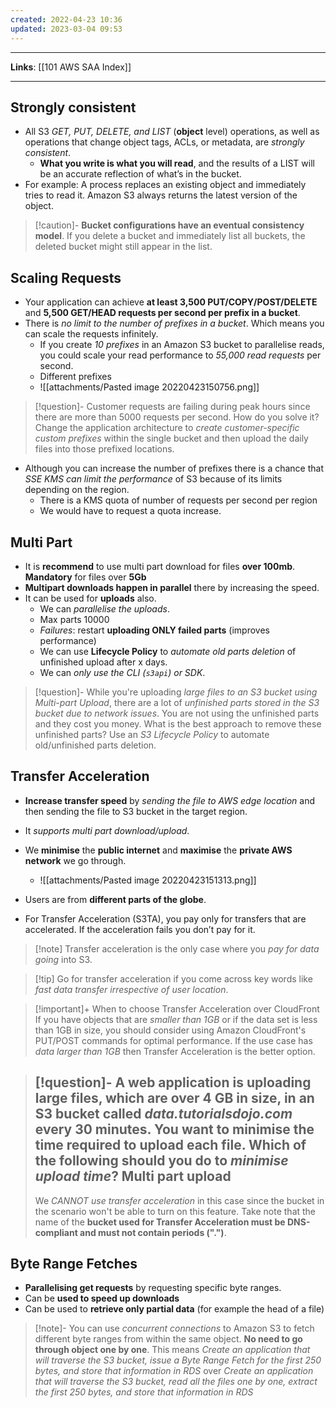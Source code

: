 ```yaml
---
created: 2022-04-23 10:36
updated: 2023-03-04 09:53
---
```

---
**Links**: [[101 AWS SAA Index]]

---
## Strongly consistent
- All S3 *GET, PUT, DELETE, and LIST* (**object** level) operations, as well as operations that change object tags, ACLs, or metadata, are *strongly consistent*. 
	- **What you write is what you will read**, and the results of a LIST will be an accurate reflection of what’s in the bucket.
- For example:  A process replaces an existing object and immediately tries to read it. Amazon S3 always returns the latest version of the object.

> [!caution]- **Bucket configurations have an eventual consistency model**. 
> If you delete a bucket and immediately list all buckets, the deleted bucket might still appear in the list.

## Scaling Requests
- Your application can achieve **at least 3,500 PUT/COPY/POST/DELETE** and **5,500 GET/HEAD requests per second per prefix in a bucket**.
- There is *no limit to the number of prefixes in a bucket*. Which means you can scale the requests infinitely.
	- If you create *10 prefixes* in an Amazon S3 bucket to parallelise reads, you could scale your read performance to *55,000 read requests* per second.
	- Different prefixes
	- ![[attachments/Pasted image 20220423150756.png]]

> [!question]- Customer requests are failing during peak hours since there are more than 5000 requests per second. How do you solve it?
> Change the application architecture to *create customer-specific custom prefixes* within the single bucket and then upload the daily files into those prefixed locations.

- Although you can increase the number of prefixes there is a chance that *SSE KMS can limit the performance* of S3 because of its limits depending on the region.
	- There is a KMS quota of number of requests per second per region
	- We would have to request a quota increase.

## Multi Part
- It is **recommend** to use multi part download for files **over 100mb**. **Mandatory** for files over **5Gb**
- **Multipart downloads happen in parallel** there by increasing the speed.
- It can be used for **uploads** also.
	- We can *parallelise the uploads*.
	- Max parts 10000
	- *Failures*: restart **uploading ONLY failed parts** (improves performance)
	- We can use **Lifecycle Policy** to *automate old parts deletion* of unfinished upload after x days.
	- We can *only use the CLI (`s3api`) or SDK*.

> [!question]- While you're uploading *large files to an S3 bucket using Multi-part Upload*, there are a lot of *unfinished parts stored in the S3 bucket due to network issues*. You are not using the unfinished parts and they cost you money. What is the best approach to remove these unfinished parts?
> Use an *S3 Lifecycle Policy* to automate old/unfinished parts deletion.

## Transfer Acceleration
- **Increase transfer speed** by *sending the file to AWS edge location* and then sending the file to S3 bucket in the target region.
- It *supports multi part download/upload*.
- We **minimise** the **public internet** and **maximise** the **private AWS network** we go through.
	- ![[attachments/Pasted image 20220423151313.png]]

- Users are from **different parts of the globe**.
- For Transfer Acceleration (S3TA), you pay only for transfers that are accelerated. If the acceleration fails you don’t pay for it.

> [!note] Transfer acceleration is the only case where you *pay for data going* into S3.

> [!tip] Go for transfer acceleration if you come across key words like *fast data transfer irrespective of user location*.

> [!important]+ When to choose Transfer Acceleration over CloudFront
> If you have objects that are *smaller than 1GB* or if the data set is less than 1GB in size, you should consider using Amazon CloudFront's PUT/POST commands for optimal performance. If the use case has *data larger than 1GB* then Transfer Acceleration is the better option.

> [!question]- A web application is uploading large files, which are over 4 GB in size, in an S3 bucket called *data.tutorialsdojo.com* every 30 minutes. You want to minimise the time required to upload each file. Which of the following should you do to *minimise upload time*?
> Multi part upload
> ---
> We *CANNOT use transfer acceleration* in this case since the bucket in the scenario won't be able to turn on this feature. Take note that the name of the **bucket used for Transfer Acceleration must be DNS-compliant and must not contain periods (".")**.

## Byte Range Fetches
- **Parallelising get requests** by requesting specific byte ranges.
- Can be **used to speed up downloads**
- Can be used to **retrieve only partial data** (for example the head of a file)

> [!note]- You can use *concurrent connections* to Amazon S3 to fetch different byte ranges from within the same object. **No need to go through object one by one**.
> This means *Create an application that will traverse the S3 bucket, issue a Byte Range Fetch for the first 250 bytes, and store that information in RDS* over *Create an application that will traverse the S3 bucket, read all the files one by one, extract the first 250 bytes, and store that information in RDS*
